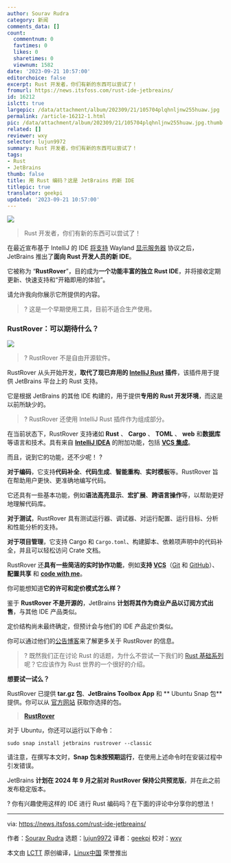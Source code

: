 ```yaml
---
author: Sourav Rudra
category: 新闻
comments_data: []
count:
  commentnum: 0
  favtimes: 0
  likes: 0
  sharetimes: 0
  viewnum: 1582
date: '2023-09-21 10:57:00'
editorchoice: false
excerpt: Rust 开发者，你们有新的东西可以尝试了！
fromurl: https://news.itsfoss.com/rust-ide-jetbreains/
id: 16212
islctt: true
largepic: /data/attachment/album/202309/21/105704plqhnljnw255huaw.jpg
permalink: /article-16212-1.html
pic: /data/attachment/album/202309/21/105704plqhnljnw255huaw.jpg.thumb.jpg
related: []
reviewer: wxy
selector: lujun9972
summary: Rust 开发者，你们有新的东西可以尝试了！
tags:
- Rust
- JetBrains
thumb: false
title: 用 Rust 编码？这是 JetBrains 的新 IDE
titlepic: true
translator: geekpi
updated: '2023-09-21 10:57:00'
---
```


![](/data/attachment/album/202309/21/105704plqhnljnw255huaw.jpg)



> 
> Rust 开发者，你们有新的东西可以尝试了！
> 
> 
> 


在最近宣布基于 IntelliJ 的 IDE [将支持](https://news.itsfoss.com/intellij-wayland-support/) Wayland [显示服务器](https://itsfoss.com/display-server/) 协议之后，JetBrains 推出了**面向 Rust 开发人员的新 IDE**。


它被称为 “**RustRover**”，目的成为**一个功能丰富的独立 Rust IDE**，并将接收定期更新、快速支持和“开箱即用的体验”。


请允许我向你展示它所提供的内容。



> 
> ? 这是一个早期使用工具，目前不适合生产使用。
> 
> 
> 


### RustRover：可以期待什么？


![](/data/attachment/album/202309/21/105717u71gwykgyowwm47y.png)



> 
> ? RustRover 不是自由开源软件。
> 
> 
> 


RustRover 从头开始开发，**取代了现已弃用的 [IntelliJ Rust](https://intellij-rust.github.io/) 插件**，该插件用于提供 JetBrains 平台上的 Rust 支持。


它是根据 JetBrains 的其他 IDE 构建的，用于提供**专用的 Rust 开发环境**，而这是以前所缺少的。



> 
> ? RustRover 还使用 IntelliJ Rust 插件作为组成部分。
> 
> 
> 


在当前状态下，RustRover 支持诸如 **Rust** 、 **Cargo** 、 **TOML** 、 **web** 和**数据库**等语言和技术。具有来自 **[IntelliJ IDEA](https://www.jetbrains.com/idea/)** 的附加功能，包括 **[VCS 集成](https://www.jetbrains.com/help/youtrack/cloud/Integration-with-Version-Control-Systems.html)**。


而且，说到它的功能，还不少呢！ ?️


**对于编码**，它支持**代码补全**、**代码生成**、**智能重构**、**实时模板**等。RustRover 旨在帮助用户更快、更准确地编写代码。


它还具有一些基本功能，例如**语法高亮显示**、**宏扩展**、**跨语言操作**等，以帮助更好地理解代码库。


**对于测试**，RustRover 具有测试运行器、调试器、对运行配置、运行目标、分析和性能分析的支持。


**对于项目管理**，它支持 Cargo 和 `Cargo.toml`、构建脚本、依赖项声明中的代码补全，并且可以轻松访问 Crate 文档。


RustRover 还**具有一些简洁的实时协作功能**，例如**支持 [VCS](https://en.wikipedia.org/wiki/Version_control)**（[Git](https://git-scm.com/) 和 [GitHub](https://github.com/)）、**配置共享** 和 **[code with me](https://www.jetbrains.com/code-with-me/)**。


你可能想知道**它的许可和定价模式怎么样？**


鉴于 **RustRover 不是开源的**，JetBrains **计划将其作为商业产品以订阅方式出售**，与其他 IDE 产品类似。


定价结构尚未最终确定，但预计会与他们的 IDE 产品定价类似。


你可以通过他们的[公告博客](https://blog.jetbrains.com/rust/2023/09/13/introducing-rustrover-a-standalone-rust-ide-by-jetbrains/)来了解更多关于 RustRover 的信息。



> 
> ? 既然我们正在讨论 Rust 的话题，为什么不尝试一下我们的 [Rust 基础系列](https://itsfoss.com/tag/rust-basics/)呢？它应该作为 Rust 世界的一个很好的介绍。
> 
> 
> 


**想要试一试么？**


RustRover 已提供 **tar.gz 包**、**JetBrains Toolbox App** 和 \*\* Ubuntu Snap 包\*\* 提供。你可以从 [官方网站](https://www.jetbrains.com/rust/download/) 获取你选择的包。



> 
> **[RustRover](https://www.jetbrains.com/rust/download/)**
> 
> 
> 


 


对于 Ubuntu，你还可以运行以下命令：



```
sudo snap install jetbrains rustrover --classic

```

请注意，在撰写本文时，**Snap 包未按预期运行**，在使用上述命令时在安装过程中引发错误。


JetBrains **计划在 2024 年 9 月之前对 RustRover 保持公共预览版**，并在此之前发布稳定版本。


? 你有兴趣使用这样的 IDE 进行 Rust 编码吗？在下面的评论中分享你的想法！




---


via: <https://news.itsfoss.com/rust-ide-jetbreains/>


作者：[Sourav Rudra](https://news.itsfoss.com/author/sourav/) 选题：[lujun9972](https://github.com/lujun9972) 译者：[geekpi](https://github.com/geekpi) 校对：[wxy](https://github.com/wxy)


本文由 [LCTT](https://github.com/LCTT/TranslateProject) 原创编译，[Linux中国](https://linux.cn/) 荣誉推出